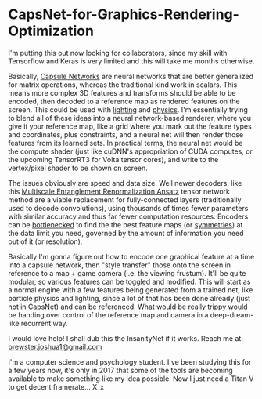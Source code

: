 # CapsNet-for-Graphics-Rendering-Optimization

I'm putting this out now looking for collaborators, since my skill with Tensorflow and Keras is very limited and this will take me months otherwise.

Basically, [Capsule Networks](https://hackernoon.com/what-is-a-capsnet-or-capsule-network-2bfbe48769cc) are neural networks that are better generalized for matrix operations, whereas the traditional kind work in scalars. This means more complex 3D features and transforms should be able to be encoded, then decoded to a reference map as rendered features on the screen. This could be used with [lighting](https://blogs.nvidia.com/blog/2017/05/10/ai-for-ray-tracing/) and [physics](https://cims.nyu.edu/~schlacht/CNNFluids.htm). I'm essentially trying to blend all of these ideas into a neural network-based renderer, where you give it your reference map, like a grid where you mark out the feature types and coordinates, plus constraints, and a neural net will then render those features from its learned sets. In practical terms, the neural net would be the compute shader (just like cuDNN's appropriation of CUDA computes, or the upcoming TensorRT3 for Volta tensor cores), and write to the vertex/pixel shader to be shown on screen.

The issues obviously are speed and data size. Well newer decoders, like this [Multiscale Entanglement Renormalization Ansatz](https://arxiv.org/pdf/1711.03357.pdf) tensor network method are a viable replacement for fully-connected layers (traditionally used to decode convolutions), using thousands of times fewer parameters with similar accuracy and thus far fewer computation resources. Encoders can be [bottlenecked](https://github.com/moothyknight/UniversalStyleTransfer) to find the the best feature maps (or [symmetries](https://arxiv.org/pdf/1512.06293.pdf)) at the data limit you need, governed by the amount of information you need out of it (or resolution). 

Basically I'm gonna figure out how to encode one graphical feature at a time into a capsule network, then "style transfer" those onto the screen in reference to a map + game camera (i.e. the viewing frustum). It'll be quite modular, so various features can be toggled and modified. This will start as a normal engine with a few features being generated from a trained net, like particle physics and lighting, since a lot of that has been done already (just not in CapsNet) and can be referenced. What would be really trippy would be handing over control of the reference map and camera in a deep-dream-like recurrent way. 

I would love help! I shall dub this the InsanityNet if it works.
Reach me at: brewster.joshua1@gmail.com

I'm a computer science and psychology student. I've been studying this for a few years now, it's only in 2017 that some of the tools are becoming available to make something like my idea possible. Now I just need a Titan V to get decent framerate... X_x
